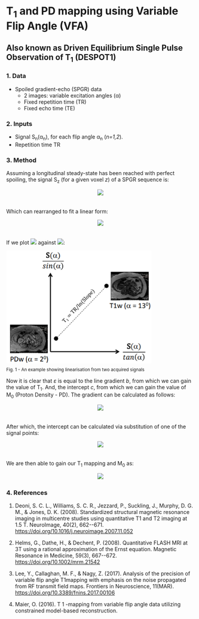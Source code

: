 # **T<sub>1</suB> and PD mapping using Variable Flip Angle (VFA)**
## **Also known as Driven Equilibrium Single Pulse Observation of T<sub>1</sub> (DESPOT1)**

### **1. Data**
-   Spoiled gradient-echo (SPGR) data
    * 2 images: variable excitation angles (α)
    * Fixed repetition time (TR)
    * Fixed echo time (TE)

### **2. Inputs**
-   Signal S<sub>n</sub>(α<sub>n</sub>), for each flip angle α<sub>n</sub> (*n=1,2*).
-   Repetition time TR

### **3. Method**
Assuming a longitudinal steady-state has been reached with perfect spoiling, the signal S<sub>z</sub> (for a given voxel *z*) of a SPGR sequence is:

<div style="text-align:center">
​<img src="https://render.githubusercontent.com/render/math?math=$S_{z} = M_{0}sin{\alpha\frac{1 - \epsilon}{1 - \epsilon\cos\alpha}} \quad \textrm{where} \quad \epsilon = e^{\frac{- TR}{T_{1}}}$">
</div><br>

Which can rearranged to fit a linear form:

<div style="text-align:center">
<img src="https://render.githubusercontent.com/render/math?math=$\frac{S_{z}}{\sin\alpha} = \epsilon\frac{S_{z}}{\tan\alpha} + M_{0}( 1 - \epsilon) \quad \textrm{i.e.} \quad y = bx %2B c$">
</div><br>


If we plot
<img src="https://render.githubusercontent.com/render/math?math=$\frac{S_{z}}{\sin\alpha}"> against <img src="https://render.githubusercontent.com/render/math?math=$\frac{S_{z}}{\sin\alpha}">: <br>

![drawing](t1_pd_mapping_fig1.png)<br>
<sub>Fig. 1 - An example showing linearisation from two acquired signals</sub> <br>

Now it is clear that *ε* is equal to the line gradient *b*, from which we can gain the value of T<sub>1</sub>. And, the intercept *c*, from which we can gain the value of M<sub>0</sub> (Proton Density - PD). The gradient can be calculated as follows:

<div style="text-align:center">
<img src="https://render.githubusercontent.com/render/math?math=b = \epsilon = \frac{\frac{S_{z}(a_{2})}{\sin a_{2}} - \frac{S_{z}(a_{1})}{\sin a_{1}}}{\frac{S_{z}( a_{2})}{\tan a_{2}} - \frac{S_{z}(a_{1})}{\tan a_{1}}} \quad \textrm{i.e.} \quad b = \frac{y_{2} - y_{1}}{x_{2} - x_{1}})">
</div><br>

After which, the intercept can be calculated via substitution of one of the signal points:

<div style="text-align:center">
<img src="https://render.githubusercontent.com/render/math?math=c = M_{0}(1 - \epsilon) = \frac{S_{z}}{\sin\alpha} - \epsilon\frac{S_{z}}{\tan\alpha} \quad \textrm{i.e.} \quad c = y - bx)">
</div><br>

We are then able to gain our T<sub>1</sub> mapping and M<sub>0</sub> as:

<div style="text-align:center">
<img src="https://render.githubusercontent.com/render/math?math=T_{1} = \frac{-TR}{\ln(b)}, \quad M_{0} = \frac{c}{1 - b}">
</div>

### **4. References**

1.  Deoni, S. C. L., Williams, S. C. R., Jezzard, P., Suckling, J.,
    Murphy, D. G. M., & Jones, D. K. (2008). Standardized structural
    magnetic resonance imaging in multicentre studies using quantitative
    T1 and T2 imaging at 1.5 T. NeuroImage, 40(2), 662--671.
    <https://doi.org/10.1016/j.neuroimage.2007.11.052>

2.  Helms, G., Dathe, H., & Dechent, P. (2008). Quantitative FLASH MRI
    at 3T using a rational approximation of the Ernst equation. Magnetic
    Resonance in Medicine, 59(3), 667--672.
    https://doi.org/10.1002/mrm.21542

3.  Lee, Y., Callaghan, M. F., & Nagy, Z. (2017). Analysis of the
    precision of variable flip angle T1mapping with emphasis on the
    noise propagated from RF transmit field maps. Frontiers in
    Neuroscience, 11(MAR). <https://doi.org/10.3389/fnins.2017.00106>

4.  Maier, O. (2016). T 1 -mapping from variable flip angle data
    utilizing constrained model-based reconstruction.
